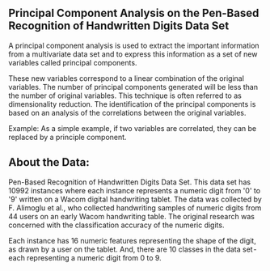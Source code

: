## Principal Component Analysis on the Pen-Based Recognition of Handwritten Digits Data Set

A principal component analysis is used to extract the important information from a multivariate data set and to express this information as a set of new variables called principal components.

These new variables correspond to a linear combination of the original variables. The number of principal components generated will be less than the number of original variables. This technique is often referred to as dimensionality reduction. The identification of the principal components is based on an analysis of the correlations between the original variables.

Example: As a simple example, if two variables are correlated, they can be replaced by a principle component.


## About the Data:

Pen-Based Recognition of Handwritten Digits Data Set. This data set has 10992 instances where each instance represents a numeric digit from '0' to '9' written on a Wacom digital handwriting tablet. The data was collected by F. Alimoglu et al., who collected handwriting samples of numeric digits from 44 users on an early Wacom handwriting table. The original research was concerned with the classification accuracy of the numeric digits.

Each instance has 16 numeric features representing the shape of the digit, as drawn by a user on the tablet. And, there are 10 classes in the data set - each representing a numeric digit from 0 to 9.

